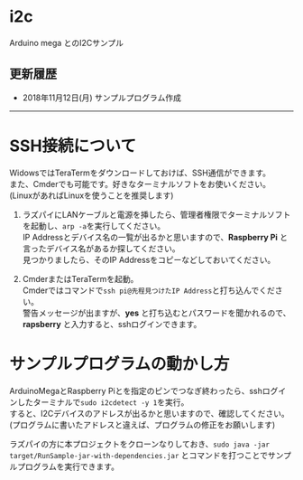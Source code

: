 # i2c
Arduino mega とのI2Cサンプル


## 更新履歴
- 2018年11月12日(月) サンプルプログラム作成

----

# SSH接続について
WidowsではTeraTermをダウンロードしておけば、SSH通信ができます。<br>
また、Cmderでも可能です。好きなターミナルソフトをお使いください。<br>
(LinuxがあればLinuxを使うことを推奨します)

1. ラズパイにLANケーブルと電源を挿したら、管理者権限でターミナルソフトを起動し、`arp -a`を実行してください。<br>
IP Addressとデバイス名の一覧が出るかと思いますので、**Raspberry Pi** と言ったデバイス名があるか探してください。<br>
見つかりましたら、そのIP Addressをコピーなどしておいてください。

2. CmderまたはTeraTermを起動。<br>
Cmderではコマンドで`ssh pi@先程見つけたIP Address`と打ち込んでください。<br>
警告メッセージが出ますが、**yes** と打ち込むとパスワードを聞かれるので、**rapsberry** と入力すると、sshログインできます。

# サンプルプログラムの動かし方
ArduinoMegaとRaspberry Piとを指定のピンでつなぎ終わったら、sshログインしたターミナルで`sudo i2cdetect -y 1`を実行。<br>
すると、I2Cデバイスのアドレスが出るかと思いますので、確認してください。(プログラムに書いたアドレスと違えば、プログラムの修正をお願いします)<br>

ラズパイの方に本プロジェクトをクローンなりしておき、`sudo java -jar  target/RunSample-jar-with-dependencies.jar` とコマンドを打つことでサンプルプログラムを実行できます。
